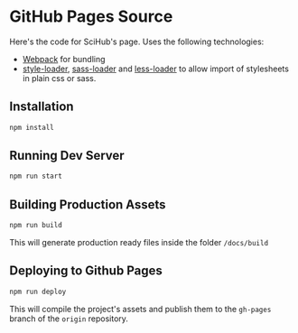 # GitHub Pages Source

Here's the code for SciHub's page. Uses the following technologies:

* [Webpack](http://webpack.github.io) for bundling
* [style-loader](https://github.com/webpack/style-loader), [sass-loader](https://github.com/jtangelder/sass-loader) and [less-loader](https://github.com/webpack/less-loader) to allow import of stylesheets in plain css or sass.


## Installation

```bash
npm install
```

## Running Dev Server

```bash
npm run start
```

## Building Production Assets

```bash
npm run build
```

This will generate production ready files inside the folder `/docs/build`

## Deploying to Github Pages

```bash
npm run deploy
```

This will compile the project's assets and publish them to the `gh-pages` branch of the 
`origin` repository.


